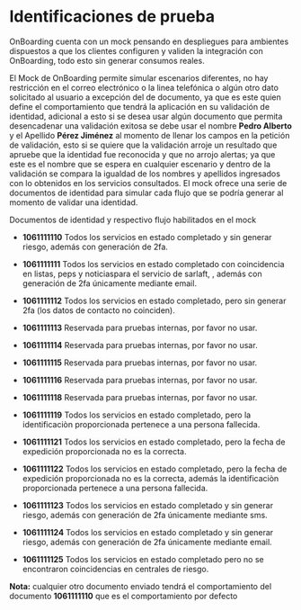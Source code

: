 # Identificaciones de prueba

OnBoarding cuenta con un mock pensando en despliegues para ambientes dispuestos a que los clientes configuren y validen la integración con OnBoarding, todo esto sin generar consumos reales.

El Mock de OnBoarding permite simular escenarios diferentes, no hay restricción en el correo electrónico o la linea telefónica o algún otro dato solicitado al usuario a excepción del de documento, ya que es este quien define el comportamiento que tendrá la aplicación en su validación de identidad, adicional a esto si se desea usar algún documento que permita desencadenar una validación exitosa se debe usar el nombre **Pedro Alberto** y el Apellido **Pérez Jiménez** al momento de llenar los campos en la petición de validación, esto si se quiere que la validación arroje un resultado que apruebe que la identidad fue reconocida y que no arrojo alertas; ya que este es el nombre que se espera en cualquier escenario y dentro de la validación se compara la igualdad de los nombres y apellidos ingresados con lo obtenidos en los servicios consultados. El mock ofrece una serie de documentos de identidad para simular cada flujo que se podría generar al momento de validar una identidad.

Documentos de identidad y respectivo flujo habilitados en el mock

-   **1061111110** Todos los servicios en estado completado y sin generar riesgo, además con generación de 2fa.

-   **1061111111** Todos los servicios en estado completado con coincidencia en listas, peps  y noticiaspara el servicio de sarlaft, , además con generación de 2fa únicamente mediante email.

-   **1061111112** Todos los servicios en estado completado, pero sin generar 2fa (los datos de contacto no coinciden).

-   **1061111113** Reservada para pruebas internas, por favor no usar.

-   **1061111114** Reservada para pruebas internas, por favor no usar.

-   **1061111115** Reservada para pruebas internas, por favor no usar.

-   **1061111116** Reservada para pruebas internas, por favor no usar.
    
-   **1061111118** Reservada para pruebas internas, por favor no usar.

-   **1061111119** Todos los servicios en estado completado, pero la identificaciòn proporcionada pertenece a una persona fallecida.

-   **1061111121** Todos los servicios en estado completado, pero la fecha de expedición proporcionada no es la correcta.

-   **1061111122** Todos los servicios en estado completado, pero la fecha de expedición proporcionada no es la correcta, además la identificaciòn proporcionada pertenece a una persona fallecida.

-   **1061111123** Todos los servicios en estado completado y sin generar riesgo, además con generación de 2fa únicamente mediante sms.

-   **1061111124** Todos los servicios en estado completado y sin generar riesgo, además con generación de 2fa únicamente mediante email.

-   **1061111125** Todos los servicios en estado completado pero no se encontraron coincidencias en centrales de riesgo.

**Nota:** cualquier otro documento enviado tendrá el comportamiento del documento **1061111110** que es el comportamiento por defecto

